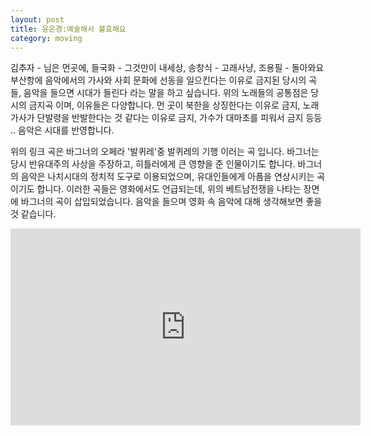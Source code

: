 ```yaml
---
layout: post
title: 윤은경:예술해서 불효해요
category: moving
---
```


김추자 - 님은 먼곳에, 들국화 - 그것만이 내세상, 송창식 - 고래사냥, 조용필 - 돌아와요 부산항에
음악에서의 가사와 사회 문화에 선동을 일으킨다는 이유로 금지된 당시의 곡들, 음악을 들으면 시대가 들린다 라는 말을 하고 싶습니다. 위의 노래들의 공통점은 당시의 금지곡 이며, 이유들은 다양합니다. 먼 곳이 북한을 상징한다는 이유로 금지, 노래 가사가 단발령을 반발한다는 것 같다는 이유로 금지, 가수가 대마초를 피워서 금지 등등 .. 음악은 시대를 반영합니다.

위의 링크 곡은 바그너의 오페라 '발퀴레'중 발퀴레의 기행 이러는 곡 입니다. 바그너는 당시 반유대주의 사상을 주장하고, 히틀러에게 큰 영향을 준 인물이기도 합니다. 바그너의 음악은 나치시대의 정치적 도구로 이용되었으며, 유대인들에게 아픔을 연상시키는 곡이기도 합니다.
이러한 곡들은 영화에서도 언급되는데, 위의 베트남전쟁을 나타는 장면에 바그너의 곡이 삽입되었습니다.
음악을 들으며 영화 속 음악에 대해 생각해보면 좋을 것 같습니다.

<iframe width="560" height="315" src="https://www.youtube.com/embed/nZ_zNUmr8fM" title="YouTube video player" frameborder="0" allow="accelerometer; autoplay; clipboard-write; encrypted-media; gyroscope; picture-in-picture" allowfullscreen></iframe>

